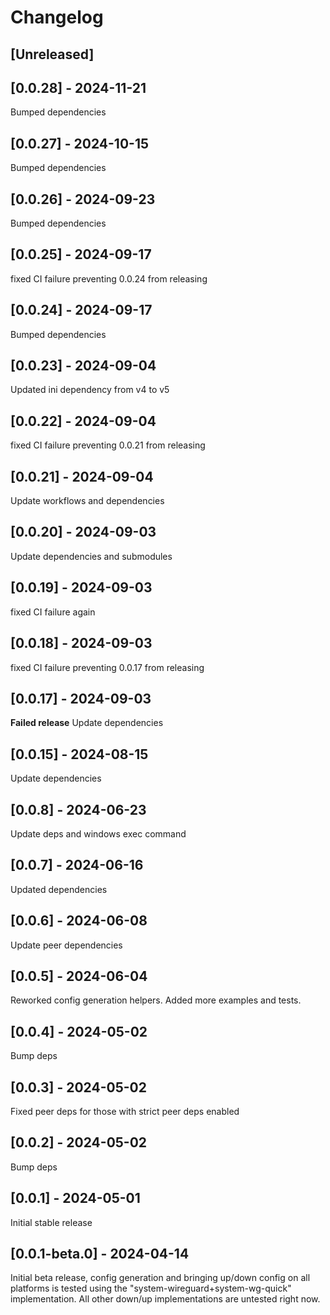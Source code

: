 # Changelog

## [Unreleased]

## [0.0.28] - 2024-11-21

Bumped dependencies

## [0.0.27] - 2024-10-15

Bumped dependencies

## [0.0.26] - 2024-09-23

Bumped dependencies

## [0.0.25] - 2024-09-17

fixed CI failure preventing 0.0.24 from releasing

## [0.0.24] - 2024-09-17

Bumped dependencies

## [0.0.23] - 2024-09-04

Updated ini dependency from v4 to v5

## [0.0.22] - 2024-09-04

fixed CI failure preventing 0.0.21 from releasing

## [0.0.21] - 2024-09-04

Update workflows and dependencies

## [0.0.20] - 2024-09-03

Update dependencies and submodules

## [0.0.19] - 2024-09-03

fixed CI failure again

## [0.0.18] - 2024-09-03

fixed CI failure preventing 0.0.17 from releasing

## [0.0.17] - 2024-09-03

__Failed release__ Update dependencies

## [0.0.15] - 2024-08-15

Update dependencies

## [0.0.8] - 2024-06-23

Update deps and windows exec command

## [0.0.7] - 2024-06-16

Updated dependencies

## [0.0.6] - 2024-06-08

Update peer dependencies

## [0.0.5] - 2024-06-04

Reworked config generation helpers. Added more examples and tests.

## [0.0.4] - 2024-05-02

Bump deps

## [0.0.3] - 2024-05-02

Fixed peer deps for those with strict peer deps enabled

## [0.0.2] - 2024-05-02

Bump deps

## [0.0.1] - 2024-05-01

Initial stable release

## [0.0.1-beta.0] - 2024-04-14

Initial beta release, config generation and bringing up/down config on all platforms is tested using the "system-wireguard+system-wg-quick" implementation. All other down/up implementations are untested right now.
